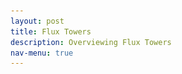 ```yaml
---
layout: post
title: Flux Towers
description: Overviewing Flux Towers
nav-menu: true
---
```


<head>
    <meta charset="UTF-8">
    <meta http-equiv="X-UA-Compatible" content="IE=edge">
    <meta name="viewport" content="width=device-width, initial-scale=1.0">
    <title>Nature-based Climate Solutions</title>
    <link rel="stylesheet" href="styles.css"> <!-- Assuming you have a CSS file named 'styles.css'. -->
    <style>
        #flux-tower h2 {
            margin-bottom: 10px; /* Reduce the space below the title */
        }

        #video, #video p, #video iframe, #image, #image img {
            text-align: center; /* Center the content in the video and image section */
        }

        #flux-tower {
            background: url(images/fluxtower.png) no-repeat; /* Add banner behind the title */
            background-size: cover;
            padding: 30px; /* Some padding around the content for aesthetics */
        }
        #main-content {
    margin-right: 300px; /* Adjust this value based on the width of your image */
}

#top-right-image {
    position: absolute;
    top: 5%;  /* Adjust this value to position the image vertically */
    right: 20px;
    z-index: 1; /* Make sure it is above other elements */
}

        /* Adjust the size of the YouTube embed */
    #video iframe {
        width: 800px; /* Adjust width as per your preference */
        height: 450px; /* Adjust height maintaining the aspect ratio */
        max-width: 100%; /* Ensure it doesn't go beyond the container width on smaller screens */
    }
    
    </style>
</head>

<body>
    <img id="top-right-image" src="images/eddy_cov_ex.png" alt="Eddy Covariance Example">

    <div id="main-content">

    <section id="intro">
        <h1>Understanding Nature's Role in Climate Solutions</h1>
        <p>
            Farmers and land stewards have a unique opportunity to play a major role in combatting climate change. Nature-based Climate Solutions (NbCS) are management techniques that enhance the sequestration of carbon dioxide and reduce greenhouse gas emissions in croplands, grasslands, forests, and wetlands. In addition to aiding in the fight against global warming, NbCS provides numerous benefits such as improved soil health, better air and water quality, and increased resilience against climate threats like floods and droughts.
        </p>
    </section>

   <section id="flux-tower">
        <h2>The Significance of Flux Towers</h2>
        <p>
            However, to successfully implement NbCS, we need reliable data to ensure these strategies truly benefit the climate. This is where flux towers come into the picture.
        </p>
        <p>
            Imagine a lighthouse that doesn’t guide ships but instead gathers vital data from the surrounding environment. <strong>Flux towers</strong> are like these lighthouses, standing tall amidst fields, forests, and wetlands, continuously collecting essential data. Each tower, covering anywhere from 10 to 1,000 acres, is equipped with sophisticated instruments that measure the exchange of carbon dioxide, water vapor, and energy between the earth and the atmosphere.
        </p>
        <p>
            Understanding the diverse scales of monitoring is crucial for the successful implementation of NbCS. The image below offers a comparative view:
        </p>
        <img src="images/Nbcs_scales.png" alt="Monitoring Scales for NbCS" style="display:block;margin:auto;">
        <p style="font-style: italic; text-align: center;">
            <a href="https://oneill.indiana.edu/doc/research/climate/climate-solutions-summary.pdf" target="_blank" rel="noopener noreferrer">Sourced from the report</a>
        </p>
        <p>
            By analyzing the tiniest of changes in the air, flux towers give us a clear picture of how gases and energy move in and out of an ecosystem. In essence, they help us monitor the health of our lands and the success of our conservation efforts.
        </p>
    </section>
    

<section id="video">
        <p>
            The National Ecological Observatory Network (NEON) provides a comprehensive overview of flux towers and eddy covariance in the video below:
        </p>
        <iframe width="560" height="315" src="https://www.youtube.com/embed/CR4Anc8Mkas" title="Flux Tower Explanation by NEON" frameborder="0" allow="accelerometer; autoplay; clipboard-write; encrypted-media; gyroscope; picture-in-picture" allowfullscreen></iframe>
        <p style="font-style: italic;">
            <a href="https://www.neonscience.org/impact/observatory-blog/ameriflux-and-neon-program-join-forces-eddy-covariance-data" target="_blank" rel="noopener noreferrer">Sourced from NEON</a>
        </p>
    </section>



 

    <!-- You can continue with other sections or include a footer etc. -->

</body>


